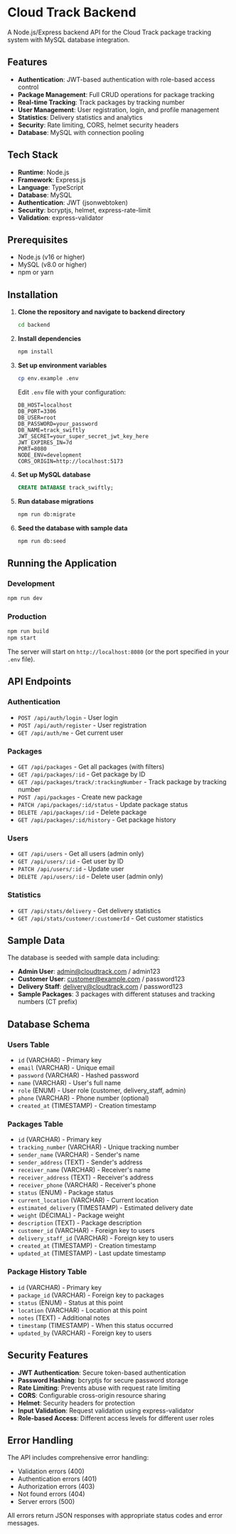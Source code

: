 # Cloud Track Backend

A Node.js/Express backend API for the Cloud Track package tracking system with MySQL database integration.

## Features

- **Authentication**: JWT-based authentication with role-based access control
- **Package Management**: Full CRUD operations for package tracking
- **Real-time Tracking**: Track packages by tracking number
- **User Management**: User registration, login, and profile management
- **Statistics**: Delivery statistics and analytics
- **Security**: Rate limiting, CORS, helmet security headers
- **Database**: MySQL with connection pooling

## Tech Stack

- **Runtime**: Node.js
- **Framework**: Express.js
- **Language**: TypeScript
- **Database**: MySQL
- **Authentication**: JWT (jsonwebtoken)
- **Security**: bcryptjs, helmet, express-rate-limit
- **Validation**: express-validator

## Prerequisites

- Node.js (v16 or higher)
- MySQL (v8.0 or higher)
- npm or yarn

## Installation

1. **Clone the repository and navigate to backend directory**
   ```bash
   cd backend
   ```

2. **Install dependencies**
   ```bash
   npm install
   ```

3. **Set up environment variables**
   ```bash
   cp env.example .env
   ```
   
   Edit `.env` file with your configuration:
   ```env
   DB_HOST=localhost
   DB_PORT=3306
   DB_USER=root
   DB_PASSWORD=your_password
   DB_NAME=track_swiftly
   JWT_SECRET=your_super_secret_jwt_key_here
   JWT_EXPIRES_IN=7d
   PORT=8080
   NODE_ENV=development
   CORS_ORIGIN=http://localhost:5173
   ```

4. **Set up MySQL database**
   ```sql
   CREATE DATABASE track_swiftly;
   ```

5. **Run database migrations**
   ```bash
   npm run db:migrate
   ```

6. **Seed the database with sample data**
   ```bash
   npm run db:seed
   ```

## Running the Application

### Development
```bash
npm run dev
```

### Production
```bash
npm run build
npm start
```

The server will start on `http://localhost:8080` (or the port specified in your `.env` file).

## API Endpoints

### Authentication
- `POST /api/auth/login` - User login
- `POST /api/auth/register` - User registration
- `GET /api/auth/me` - Get current user

### Packages
- `GET /api/packages` - Get all packages (with filters)
- `GET /api/packages/:id` - Get package by ID
- `GET /api/packages/track/:trackingNumber` - Track package by tracking number
- `POST /api/packages` - Create new package
- `PATCH /api/packages/:id/status` - Update package status
- `DELETE /api/packages/:id` - Delete package
- `GET /api/packages/:id/history` - Get package history

### Users
- `GET /api/users` - Get all users (admin only)
- `GET /api/users/:id` - Get user by ID
- `PATCH /api/users/:id` - Update user
- `DELETE /api/users/:id` - Delete user (admin only)

### Statistics
- `GET /api/stats/delivery` - Get delivery statistics
- `GET /api/stats/customer/:customerId` - Get customer statistics

## Sample Data

The database is seeded with sample data including:

- **Admin User**: admin@cloudtrack.com / admin123
- **Customer User**: customer@example.com / password123
- **Delivery Staff**: delivery@cloudtrack.com / password123
- **Sample Packages**: 3 packages with different statuses and tracking numbers (CT prefix)

## Database Schema

### Users Table
- `id` (VARCHAR) - Primary key
- `email` (VARCHAR) - Unique email
- `password` (VARCHAR) - Hashed password
- `name` (VARCHAR) - User's full name
- `role` (ENUM) - User role (customer, delivery_staff, admin)
- `phone` (VARCHAR) - Phone number (optional)
- `created_at` (TIMESTAMP) - Creation timestamp

### Packages Table
- `id` (VARCHAR) - Primary key
- `tracking_number` (VARCHAR) - Unique tracking number
- `sender_name` (VARCHAR) - Sender's name
- `sender_address` (TEXT) - Sender's address
- `receiver_name` (VARCHAR) - Receiver's name
- `receiver_address` (TEXT) - Receiver's address
- `receiver_phone` (VARCHAR) - Receiver's phone
- `status` (ENUM) - Package status
- `current_location` (VARCHAR) - Current location
- `estimated_delivery` (TIMESTAMP) - Estimated delivery date
- `weight` (DECIMAL) - Package weight
- `description` (TEXT) - Package description
- `customer_id` (VARCHAR) - Foreign key to users
- `delivery_staff_id` (VARCHAR) - Foreign key to users
- `created_at` (TIMESTAMP) - Creation timestamp
- `updated_at` (TIMESTAMP) - Last update timestamp

### Package History Table
- `id` (VARCHAR) - Primary key
- `package_id` (VARCHAR) - Foreign key to packages
- `status` (ENUM) - Status at this point
- `location` (VARCHAR) - Location at this point
- `notes` (TEXT) - Additional notes
- `timestamp` (TIMESTAMP) - When this status occurred
- `updated_by` (VARCHAR) - Foreign key to users

## Security Features

- **JWT Authentication**: Secure token-based authentication
- **Password Hashing**: bcryptjs for secure password storage
- **Rate Limiting**: Prevents abuse with request rate limiting
- **CORS**: Configurable cross-origin resource sharing
- **Helmet**: Security headers for protection
- **Input Validation**: Request validation using express-validator
- **Role-based Access**: Different access levels for different user roles

## Error Handling

The API includes comprehensive error handling:
- Validation errors (400)
- Authentication errors (401)
- Authorization errors (403)
- Not found errors (404)
- Server errors (500)

All errors return JSON responses with appropriate status codes and error messages.
